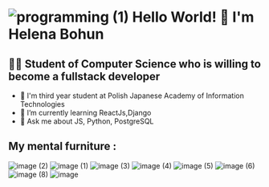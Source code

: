 # ![programming (1)](https://github.com/user-attachments/assets/b8a179cd-2dac-4e92-99ec-83afd15d3338) Hello World! 👋 I'm Helena Bohun 
## :woman_technologist: Student of Computer Science who is willing to become a fullstack developer


- :school: I'm third year student at Polish Japanese Academy of Information Technologies
- 🌱 I’m currently learning ReactJs,Django 
- 💬 Ask me about JS, Python, PostgreSQL

## My mental furniture :
![image (2)](https://github.com/user-attachments/assets/359c2706-05a0-462a-b085-a718f3ca444f) ![image (1)](https://github.com/user-attachments/assets/b6aa363b-a755-4a06-9242-203fa3be3cb1)  ![image (3)](https://github.com/user-attachments/assets/fc40aa7f-33e3-4950-849a-67c9f74df316)  ![image (4)](https://github.com/user-attachments/assets/aad194e3-9a65-42c0-a349-36b44ab8ec19)  ![image (5)](https://github.com/user-attachments/assets/8330a845-bfba-4255-9290-754bbe4f89f6) ![image (6)](https://github.com/user-attachments/assets/3d20e5c6-3a5c-418e-ac23-dc0d13a18f65) ![image (8)](https://github.com/user-attachments/assets/03bc8f70-7b55-4e30-bea7-b8b32f9eb9ee)  ![image](https://github.com/user-attachments/assets/c0108058-f337-48c8-afdd-4a680d5d5453) 





